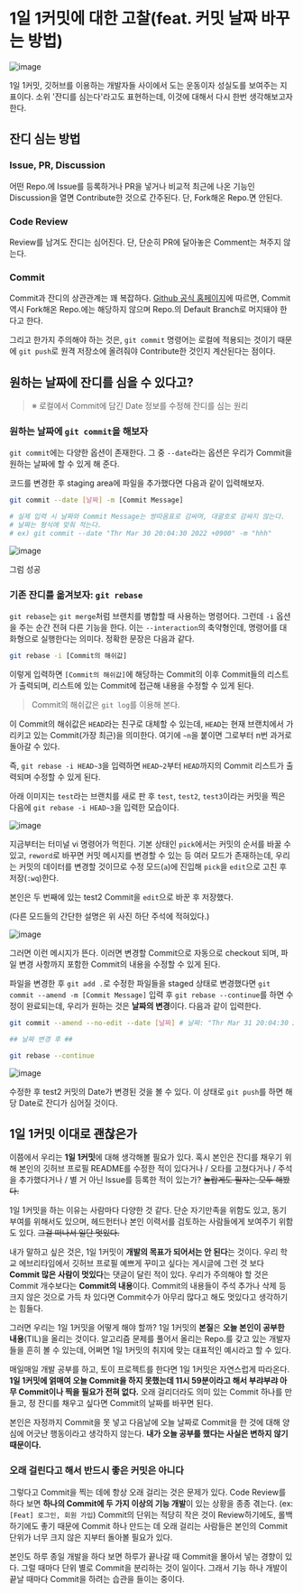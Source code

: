 # 1일 1커밋에 대한 고찰(feat. 커밋 날짜 바꾸는 방법)

![image](https://i.imgur.com/IQMfDli.png)

1일 1커밋, 깃허브를 이용하는 개발자들 사이에서 도는 운동이자 성실도를 보여주는 지표이다. 소위 '잔디를 심는다'라고도 표현하는데, 이것에 대해서 다시 한번 생각해보고자 한다.

## 잔디 심는 방법

### Issue, PR, Discussion

어떤 Repo.에 Issue를 등록하거나 PR을 넣거나 비교적 최근에 나온 기능인 Discussion을 열면 Contribute한 것으로 간주된다. 단, Fork해온 Repo.면 안된다.

### Code Review

Review를 남겨도 잔디는 심어진다. 단, 단순히 PR에 달아놓은 Comment는 쳐주지 않는다.

### Commit

Commit과 잔디의 상관관계는 꽤 복잡하다.
[Github 공식 홈페이지](https://docs.github.com/en/account-and-profile/setting-up-and-managing-your-github-profile/managing-contribution-graphs-on-your-profile/why-are-my-contributions-not-showing-up-on-my-profile)에 따르면, Commit 역시 Fork해온 Repo.에는 해당하지 않으며 Repo.의 Default Branch로 머지돼야 한다고 한다.

그리고 한가지 주의해야 하는 것은, `git commit` 명령어는 로컬에 적용되는 것이기 때문에 `git push`로 원격 저장소에 올려줘야 Contribute한 것인지 계산된다는 점이다.

## 원하는 날짜에 잔디를 심을 수 있다고?

> ※ 로컬에서 Commit에 담긴 Date 정보를 수정해 잔디를 심는 원리

### 원하는 날짜에 `git commit`을 해보자

`git commit`에는 다양한 옵션이 존재한다. 그 중 `--date`라는 옵션은 우리가 Commit을 원하는 날짜에 할 수 있게 해 준다.

코드를 변경한 후 staging area에 파일을 추가했다면 다음과 같이 입력해보자.

```bash
git commit --date [날짜] -m [Commit Message] 

# 실제 입력 시 날짜와 Commit Message는 쌍따옴표로 감싸며, 대괄호로 감싸지 않는다.
# 날짜는 형식에 맞춰 적는다.
# ex) git commit --date "Thr Mar 30 20:04:30 2022 +0900" -m "hhh"
```

![image](https://i.imgur.com/HNjjQHI.png)

그럼 성공

### 기존 잔디를 옮겨보자: `git rebase`

`git rebase`는 `git merge`처럼 브랜치를 병합할 때 사용하는 명령어다.
그런데 `-i` 옵션을 주는 순간 전혀 다른 기능을 한다. 이는 `--interaction`의 축약형인데, 명령어를 대화형으로 실행한다는 의미다.
정확한 문장은 다음과 같다.

```bash
git rebase -i [Commit의 해쉬값]
```

이렇게 입력하면 `[Commit의 해쉬값]`에 해당하는 Commit의 이후 Commit들의 리스트가 출력되며, 리스트에 있는 Commit에 접근해 내용을 수정할 수 있게 된다.

> Commit의 해쉬값은 `git log`를 이용해 본다.

이 Commit의 해쉬값은 `HEAD`라는 친구로 대체할 수 있는데, `HEAD`는 현재 브랜치에서 가리키고 있는 Commit(가장 최근)을 의미한다. 여기에 `~n`을 붙이면 그로부터 n번 과거로 돌아갈 수 있다.

즉, `git rebase -i HEAD~3`을 입력하면 `HEAD~2`부터 `HEAD`까지의 Commit 리스트가 출력되며 수정할 수 있게 된다.

아래 이미지는 `test`라는 브랜치를 새로 판 후 `test`, `test2`, `test3`이라는 커밋을 찍은 다음에 `git rebase -i HEAD~3`을 입력한 모습이다.

![image](https://i.imgur.com/IXOK7GG.png)

지금부터는 터미널 vi 명령어가 먹힌다.
기본 상태인 `pick`에서는 커밋의 순서를 바꿀 수 있고, `reword`로 바꾸면 커밋 메시지를 변경할 수 있는 등 여러 모드가 존재하는데, 우리는 커밋의 데이터를 변경할 것이므로 수정 모드(`a`)에 진입해 `pick`을 `edit`으로 고친 후 저장(`:wq`)한다.

본인은 두 번째에 있는 test2 Commit을 `edit`으로 바꾼 후 저장했다.

(다른 모드들의 간단한 설명은 위 사진 하단 주석에 적혀있다.)

![image](https://i.imgur.com/NlMtKPv.png)

그러면 이런 메시지가 뜬다.
이러면 변경할 Commit으로 자동으로 checkout 되며, 파일 변경 사항까지 포함한 Commit의 내용을 수정할 수 있게 된다.

파일을 변경한 후 `git add .`로 수정한 파일들을 staged 상태로 변경했다면 `git commit --amend -m [Commit Message]` 입력 후 `git rebase --continue`를 하면 수정이 완료되는데, 우리가 원하는 것은 **날짜의 변경**이다. 다음과 같이 입력한다.

```bash
git commit --amend --no-edit --date [날짜] # 날짜: "Thr Mar 31 20:04:30 2022 +0900"

## 날짜 변경 후 ##

git rebase --continue

```

![image](https://i.imgur.com/uIw1YvB.png)

수정한 후 test2 커밋의 Date가 변경된 것을 볼 수 있다.
이 상태로 `git push`를 하면 해당 Date로 잔디가 심어질 것이다.

## 1일 1커밋 이대로 괜찮은가

이쯤에서 우리는 **1일 1커밋**에 대해 생각해볼 필요가 있다.
혹시 본인은 잔디를 채우기 위해 본인의 깃허브 프로필 README를 수정한 적이 있다거나 / 오타를 고쳤다거나 / 주석을 추가했다거나 / 별 거 아닌 Issue를 등록한 적이 있는가? ~~놀랍게도 필자는 모두 해봤다.~~

1일 1커밋을 하는 이유는 사람마다 다양한 것 같다. 단순 자기만족을 위함도 있고, 동기 부여를 위해서도 있으며, 헤드헌터나 본인 이력서를 검토하는 사람들에게 보여주기 위함도 있다. ~~그걸 떠나서 일단 멋있다.~~

내가 말하고 싶은 것은, 1일 1커밋이 **개발의 목표가 되어서는 안 된다**는 것이다. 우리 학교 에브리타임에서 깃허브 프로필 예쁘게 꾸미고 싶다는 게시글에 그런 것 보다 **Commit 많은 사람이 멋있다**는 댓글이 달린 적이 있다. 우리가 주의해야 할 것은 Commit 개수보다는 **Commit의 내용**이다. Commit의 내용들이 주석 추가나 삭제 등 크지 않은 것으로 가득 차 있다면 Commit수가 아무리 많다고 해도 멋있다고 생각하기는 힘들다.

그러면 우리는 1일 1커밋을 어떻게 해야 할까? 1일 1커밋의 **본질**은 **오늘 본인이 공부한 내용**(TIL)을 올리는 것이다. 알고리즘 문제를 풀어서 올리는 Repo.를 갖고 있는 개발자들을 흔히 볼 수 있는데, 어쩌면 1일 1커밋의 취지에 맞는 대표적인 예시라고 할 수 있다.

매일매일 개발 공부를 하고, 토이 프로젝트를 한다면 1일 1커밋은 자연스럽게 따라온다. **1일 1커밋에 얽매여 오늘 Commit을 하지 못했는데 11시 59분이라고 해서 부랴부랴 아무 Commit이나 찍을 필요가 전혀 없다.** 오래 걸리더라도 의미 있는 Commit 하나를 만들고, 정 잔디를 채우고 싶다면 Commit의 날짜를 바꾸면 된다.

본인은 자정까지 Commit을 못 넣고 다음날에 오늘 날짜로 Commit을 한 것에 대해 양심에 어긋난 행동이라고 생각하지 않는다. **내가 오늘 공부를 했다는 사실은 변하지 않기 때문이다.**

### 오래 걸린다고 해서 반드시 좋은 커밋은 아니다

그렇다고 Commit을 찍는 데에 항상 오래 걸리는 것은 문제가 있다. Code Review를 하다 보면 **하나의 Commit에 두 가지 이상의 기능 개발**이 있는 상황을 종종 겪는다. (ex: `[Feat] 로그인, 회원 가입`) Commit의 단위는 적당히 작은 것이 Review하기에도, 롤백하기에도 좋기 때문에 Commit 하나 만드는 데 오래 걸리는 사람들은 본인의 Commit 단위가 너무 크지 않은 지부터 돌아볼 필요가 있다.

본인도 하루 종일 개발을 하다 보면 하루가 끝나갈 때 Commit을 몰아서 넣는 경향이 있다. 그럴 때마다 단위 별로 Commit을 분리하는 것이 일이다. 그래서 기능 하나 개발이 끝날 때마다 Commit을 하려는 습관을 들이는 중이다.
